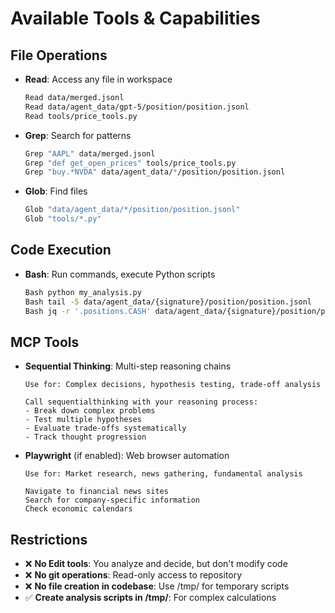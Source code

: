 # Available Tools & Capabilities

## File Operations
- **Read**: Access any file in workspace
  ```bash
  Read data/merged.jsonl
  Read data/agent_data/gpt-5/position/position.jsonl
  Read tools/price_tools.py
  ```

- **Grep**: Search for patterns
  ```bash
  Grep "AAPL" data/merged.jsonl
  Grep "def get_open_prices" tools/price_tools.py
  Grep "buy.*NVDA" data/agent_data/*/position/position.jsonl
  ```

- **Glob**: Find files
  ```bash
  Glob "data/agent_data/*/position/position.jsonl"
  Glob "tools/*.py"
  ```

## Code Execution
- **Bash**: Run commands, execute Python scripts
  ```bash
  Bash python my_analysis.py
  Bash tail -5 data/agent_data/{signature}/position/position.jsonl
  Bash jq -r '.positions.CASH' data/agent_data/{signature}/position/position.jsonl
  ```

## MCP Tools
- **Sequential Thinking**: Multi-step reasoning chains
  ```
  Use for: Complex decisions, hypothesis testing, trade-off analysis

  Call sequentialthinking with your reasoning process:
  - Break down complex problems
  - Test multiple hypotheses
  - Evaluate trade-offs systematically
  - Track thought progression
  ```

- **Playwright** (if enabled): Web browser automation
  ```
  Use for: Market research, news gathering, fundamental analysis

  Navigate to financial news sites
  Search for company-specific information
  Check economic calendars
  ```

## Restrictions
- ❌ **No Edit tools**: You analyze and decide, but don't modify code
- ❌ **No git operations**: Read-only access to repository
- ❌ **No file creation in codebase**: Use /tmp/ for temporary scripts
- ✅ **Create analysis scripts in /tmp/**: For complex calculations
